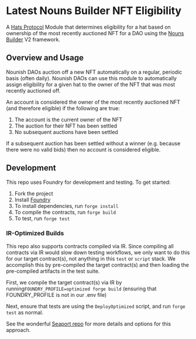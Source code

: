 # Latest Nouns Builder NFT Eligibility

A [Hats Protocol](https://github.com/hats-protocol) Module that determines eligibility for a hat based on ownership of the most recently auctioned NFT for a DAO using the [Nouns Builder](https://nouns.build) V2 framework.

## Overview and Usage

Nounish DAOs auction off a new NFT automatically on a regular, periodic basis (often daily). Nounish DAOs can use this module to automatically assign eligibility for a given hat to the owner of the NFT that was most recently auctioned off.

An account is considered the owner of the most recently auctioned NFT (and therefore eligible) if the following are true:

1. The account is the current owner of the NFT
2. The auction for their NFT has been settled
3. No subsequent auctions have been settled

If a subsequent auction has been settled without a winner (e.g. because there were no valid bids) then no account is considered eligible.

## Development

This repo uses Foundry for development and testing. To get started:

1. Fork the project
2. Install [Foundry](https://book.getfoundry.sh/getting-started/installation)
3. To install dependencies, run `forge install`
4. To compile the contracts, run `forge build`
5. To test, run `forge test`

### IR-Optimized Builds

This repo also supports contracts compiled via IR. Since compiling all contracts via IR would slow down testing workflows, we only want to do this for our target contract(s), not anything in this `test` or `script` stack. We accomplish this by pre-compiled the target contract(s) and then loading the pre-compiled artifacts in the test suite.

First, we compile the target contract(s) via IR by running`FOUNDRY_PROFILE=optimized forge build` (ensuring that FOUNDRY_PROFILE is not in our .env file)

Next, ensure that tests are using the `DeployOptimized` script, and run `forge test` as normal.

See the wonderful [Seaport repo](https://github.com/ProjectOpenSea/seaport/blob/main/README.md#foundry-tests) for more details and options for this approach.
